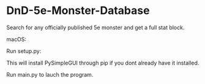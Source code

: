 # DnD-5e-Monster-Database
Search for any officially published 5e monster and get a full stat block.

macOS:

Run setup.py:

This will install PySimpleGUI through pip if you dont already have it installed.


Run main.py to lauch the program.
